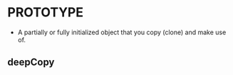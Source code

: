 # PROTOTYPE

- A partially or fully initialized object that you copy (clone) and make use of.

## deepCopy
